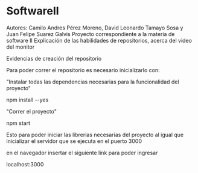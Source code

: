 # SoftwareII
Autores: Camilo Andres Pérez Moreno, David Leonardo Tamayo Sosa y Juan Felipe Suarez Galvis
Proyecto correspondiente a la materia de software II
Explicación de las habilidades de repositorios, acerca del video del monitor

Evidencias de creación del repositorio


Para poder correr el repositorio es necesario inicializarlo con:


"Instalar todas las dependencias necesarias para la funcionalidad del proyecto"


npm install --yes 


"Correr el proyecto"


npm start 


Esto para poder iniciar las librerias necesarias del proyecto al igual que inicializar el servidor que se ejecuta en el puerto 3000

en el navegador insertar el siguiente link para poder ingresar 

localhost:3000

